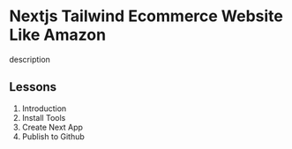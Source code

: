 # Nextjs Tailwind Ecommerce Website Like Amazon

description

## Lessons

1. Introduction
2. Install Tools
3. Create Next App
4. Publish to Github
